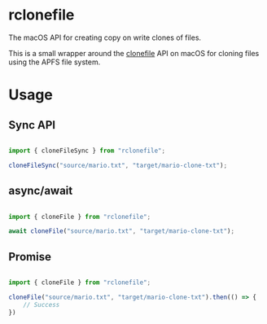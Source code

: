 # rclonefile

The macOS API for creating copy on write clones of files.

This is a small wrapper around the
[clonefile](https://www.manpagez.com/man/2/clonefile/) API on macOS for cloning
files using the APFS file system.

# Usage

## Sync API

```js

import { cloneFileSync } from "rclonefile";

cloneFileSync("source/mario.txt", "target/mario-clone-txt");

```

## async/await

```js

import { cloneFile } from "rclonefile";

await cloneFile("source/mario.txt", "target/mario-clone-txt");

```

## Promise

```js

import { cloneFile } from "rclonefile";

cloneFile("source/mario.txt", "target/mario-clone-txt").then(() => {
	// Success
})

```
